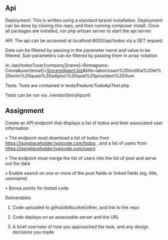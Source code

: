 ## Api
Deployment:  This is written using a standard laravel installation.  Deployment can be done by cloning this repo,
and then running composer install.  Once all packages are installed, run php artisan server to start the api server.

API: The api can be accessed at localhost:8000/api/todos via a GET request

Data can be filtered by passing in the parameter name and value to be filtered.  Sub-parameters can be filtered by passing
them in array notation.

ie: /api/todos?user[company][name]=Romaguera-Crona&user[email]=Sincere@april.biz&title=laboriosam%20mollitia%20et%20enim%20quasi%20adipisci%20quia%20provident%20illum

Tests:  Tests are contained in tests/Feature/TodoApiTest.php 

Tests can be run via ./vendor/bin/phpunit



## Assignment

Create an API endpoint that displays a list of todos and their associated user information

• The endpoint must download a list of todos from
https://jsonplaceholder.typicode.com/todos , and a list of users from
https://jsonplaceholder.typicode.com/users

• The endpoint must merge the list of users into the list of post and serve out the data

• Enable search on one or more of the post fields or linked fields (eg. title, username)

• Bonus points for tested code

Deliverables
1. Code uploaded to github/bitbucket/other, and link to the repo

2. Code deploys on an assessable server and the URL

3. A brief overview of how you approached the task, and any design decisions you
made
